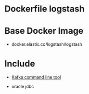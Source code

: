 # Dockerfile logstash

# Base Docker Image
  - docker.elastic.co/logstash/logstash
  
# Include
  - [Kafka command line tool]
  - oracle jdbc
  
    [Kafka command line tool]: <https://github.com/fgeller/kt>
